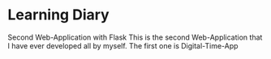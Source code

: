 # Learning Diary

Second Web-Application with Flask
This is the second Web-Application that I have ever developed all by myself.
The first one is Digital-Time-App
